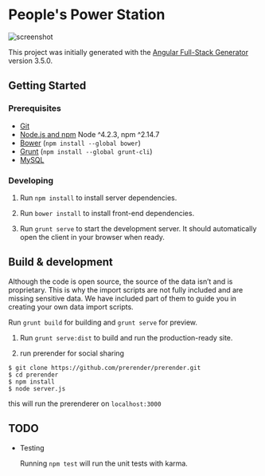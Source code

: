# People's Power Station

![screenshot](https://cloud.githubusercontent.com/assets/293129/21677323/ea15e21e-d339-11e6-857e-980720eb3a8e.png)

This project was initially generated with the [Angular Full-Stack Generator](https://github.com/DaftMonk/generator-angular-fullstack) version 3.5.0.

## Getting Started

### Prerequisites

- [Git](https://git-scm.com/)
- [Node.js and npm](nodejs.org) Node ^4.2.3, npm ^2.14.7
- [Bower](bower.io) (`npm install --global bower`)
- [Grunt](http://gruntjs.com/) (`npm install --global grunt-cli`)
- [MySQL](https://www.mysql.com/)

### Developing

1. Run `npm install` to install server dependencies.

2. Run `bower install` to install front-end dependencies.

3. Run `grunt serve` to start the development server. It should automatically open the client in your browser when ready.

## Build & development

Although the code is open source, the source of the data isn’t and is proprietary. This is why the import scripts are not fully included and are missing sensitive data. We have included part of them to guide you in creating your own data import scripts.

Run `grunt build` for building and `grunt serve` for preview.

1. Run `grunt serve:dist` to build and run the production-ready site.

2. run prerender for social sharing
```
$ git clone https://github.com/prerender/prerender.git
$ cd prerender
$ npm install
$ node server.js
```

this will run the prerenderer on `localhost:3000`

## TODO

* Testing

    Running `npm test` will run the unit tests with karma.
